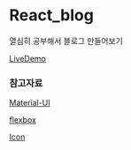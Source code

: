 # React_blog

열심히 공부해서 블로그 만들어보기

[LiveDemo](https://6249wwq6nr.codesandbox.io/ 'codesandbox')

### 참고자료

[Material-UI](https://material-ui.com/ 'material-ui')

[flexbox](https://wit.nts-corp.com/2018/07/27/5274/ 'flexbox')

[Icon](https://material.io/tools/icons/?style=baseline/ 'Icon')

